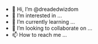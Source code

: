 - 👋 Hi, I’m @dreadedwizdom
- 👀 I’m interested in ...
- 🌱 I’m currently learning ...
- 💞️ I’m looking to collaborate on ...
- 📫 How to reach me ...

<!---
dreadedwizdom/dreadedwizdom is a ✨ special ✨ repository because its `README.md` (this file) appears on your GitHub profile.
You can click the Preview link to take a look at your changes.
--->
